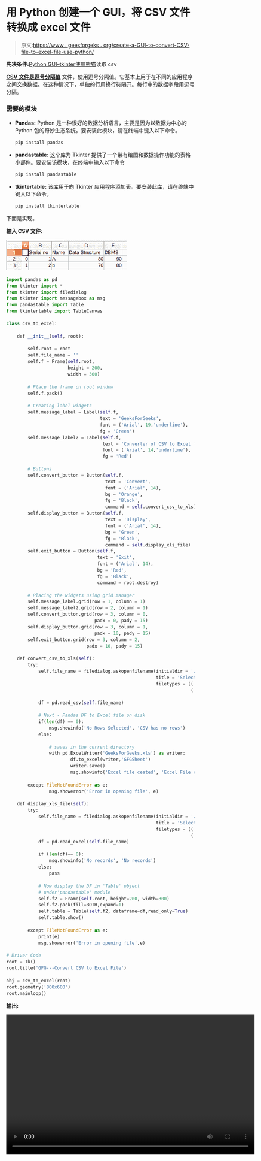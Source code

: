 # 用 Python 创建一个 GUI，将 CSV 文件转换成 excel 文件

> 原文:[https://www . geesforgeks . org/create-a-GUI-to-convert-CSV-file-to-excel-file-use-python/](https://www.geeksforgeeks.org/create-a-gui-to-convert-csv-file-into-excel-file-using-python/)

**先决条件:**[Python GUI–tkinter](https://www.geeksforgeeks.org/python-gui-tkinter/)[使用熊猫](https://www.geeksforgeeks.org/python-read-csv-using-pandas-read_csv/)读取 csv

**[CSV 文件是逗号分隔值](https://www.geeksforgeeks.org/writing-csv-files-in-python/)** 文件，使用逗号分隔值。它基本上用于在不同的应用程序之间交换数据。在这种情况下，单独的行用换行符隔开。每行中的数据字段用逗号分隔。

### 需要的模块

*   **Pandas:** Python 是一种很好的数据分析语言，主要是因为以数据为中心的 Python 包的奇妙生态系统。要安装此模块，请在终端中键入以下命令。

    ```py
    pip install pandas
    ```

*   **pandastable:** 这个库为 Tkinter 提供了一个带有绘图和数据操作功能的表格小部件。要安装该模块，在终端中输入以下命令

    ```py
    pip install pandastable
    ```

*   **tkintertable:** 该库用于向 Tkinter 应用程序添加表。要安装此库，请在终端中键入以下命令。

    ```py
    pip install tkintertable
    ```

下面是实现。

**输入 CSV 文件:**

![gui-to-convert-csv-to-excel](img/5e32afebf0bd872cdc90d3c10c9899f0.png)

```py
import pandas as pd
from tkinter import *
from tkinter import filedialog
from tkinter import messagebox as msg
from pandastable import Table
from tkintertable import TableCanvas

class csv_to_excel:

    def __init__(self, root):

        self.root = root
        self.file_name = ''
        self.f = Frame(self.root,
                       height = 200,
                       width = 300)

        # Place the frame on root window
        self.f.pack()

        # Creating label widgets
        self.message_label = Label(self.f,
                                   text = 'GeeksForGeeks',
                                   font = ('Arial', 19,'underline'),
                                   fg = 'Green')
        self.message_label2 = Label(self.f,
                                    text = 'Converter of CSV to Excel file',
                                    font = ('Arial', 14,'underline'),
                                    fg = 'Red')

        # Buttons
        self.convert_button = Button(self.f,
                                     text = 'Convert',
                                     font = ('Arial', 14),
                                     bg = 'Orange',
                                     fg = 'Black',
                                     command = self.convert_csv_to_xls)
        self.display_button = Button(self.f,
                                     text = 'Display',
                                     font = ('Arial', 14), 
                                     bg = 'Green',
                                     fg = 'Black',
                                     command = self.display_xls_file)
        self.exit_button = Button(self.f,
                                  text = 'Exit',
                                  font = ('Arial', 14),
                                  bg = 'Red',
                                  fg = 'Black', 
                                  command = root.destroy)

        # Placing the widgets using grid manager
        self.message_label.grid(row = 1, column = 1)
        self.message_label2.grid(row = 2, column = 1)
        self.convert_button.grid(row = 3, column = 0,
                                 padx = 0, pady = 15)
        self.display_button.grid(row = 3, column = 1, 
                                 padx = 10, pady = 15)
        self.exit_button.grid(row = 3, column = 2,
                              padx = 10, pady = 15)

    def convert_csv_to_xls(self):
        try:
            self.file_name = filedialog.askopenfilename(initialdir = '/Desktop',
                                                        title = 'Select a CSV file',
                                                        filetypes = (('csv file','*.csv'),
                                                                     ('csv file','*.csv')))

            df = pd.read_csv(self.file_name)

            # Next - Pandas DF to Excel file on disk
            if(len(df) == 0):      
                msg.showinfo('No Rows Selected', 'CSV has no rows')
            else:

                # saves in the current directory
                with pd.ExcelWriter('GeeksForGeeks.xls') as writer:
                        df.to_excel(writer,'GFGSheet')
                        writer.save()
                        msg.showinfo('Excel file ceated', 'Excel File created')     

        except FileNotFoundError as e:
                msg.showerror('Error in opening file', e)

    def display_xls_file(self):
        try:
            self.file_name = filedialog.askopenfilename(initialdir = '/Desktop',
                                                        title = 'Select a excel file',
                                                        filetypes = (('excel file','*.xls'),
                                                                     ('excel file','*.xls')))
            df = pd.read_excel(self.file_name)

            if (len(df)== 0):
                msg.showinfo('No records', 'No records')
            else:
                pass

            # Now display the DF in 'Table' object
            # under'pandastable' module
            self.f2 = Frame(self.root, height=200, width=300) 
            self.f2.pack(fill=BOTH,expand=1)
            self.table = Table(self.f2, dataframe=df,read_only=True)
            self.table.show()

        except FileNotFoundError as e:
            print(e)
            msg.showerror('Error in opening file',e)

# Driver Code 
root = Tk()
root.title('GFG---Convert CSV to Excel File')

obj = csv_to_excel(root)
root.geometry('800x600')
root.mainloop()
```

**输出:**

<video class="wp-video-shortcode" id="video-405629-1" width="665" height="374" preload="metadata" controls=""><source type="video/webm" src="https://media.geeksforgeeks.org/wp-content/cdn-uploads/20200430180409/gui-to-convert-csv-to-excel.webm?_=1">[https://media.geeksforgeeks.org/wp-content/cdn-uploads/20200430180409/gui-to-convert-csv-to-excel.webm](https://media.geeksforgeeks.org/wp-content/cdn-uploads/20200430180409/gui-to-convert-csv-to-excel.webm)</video>